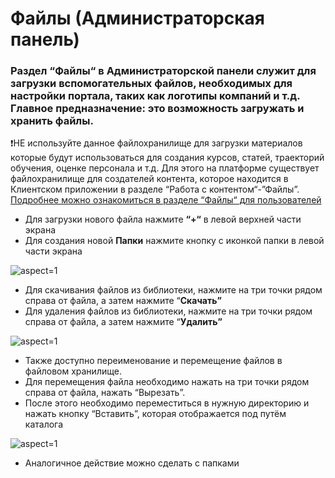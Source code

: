 # Файлы (Администраторская панель)

### Раздел “Файлы“ в Администраторской панели служит для загрузки вспомогательных файлов, необходимых для настройки портала, таких как логотипы компаний и т.д. Главное предназначение: это возможность загружать и хранить файлы.

❗НЕ используйте данное файлохранилище для загрузки материалов которые будут использоваться для создания курсов, статей, траекторий обучения, оценке персонала и т.д. Для этого на платформе существует файлохранилище для создателей контента, которое находится в Клиентском приложении в разделе “Работа с контентом“-”Файлы”. [Подробнее можно ознакомиться в разделе “Файлы“ для пользователей](/doc/fajly-S2l8eZZvxJ)


- Для загрузки нового файла нажмите **“+“** в левой верхней части экрана 
- Для создания новой **Папки** нажмите кнопку с иконкой папки в левой части экрана

 ![](/api/attachments.redirect?id=5d28bdee-c403-47ea-a83e-b7742b3cec7f "aspect=1")

- Для скачивания файлов из библиотеки, нажмите на три точки рядом справа от файла, а затем нажмите “**Скачать”**
- Для удаления файлов из библиотеки, нажмите на три точки рядом справа от файла, а затем нажмите “**Удалить”**

 ![](/api/attachments.redirect?id=86817f58-1200-41fa-8332-a6780744d267 "aspect=1")

- Также доступно переименование и перемещение файлов в файловом хранилище. 
- Для перемещения файла необходимо нажать на три точки рядом справа от файла, нажать “Вырезать”.
- После этого необходимо переместиться в нужную директорию и нажать кнопку “Вставить”, которая отображается под путём каталога

 ![](/api/attachments.redirect?id=cdd3db72-1703-4621-ae6c-6bd80c8b647d "aspect=1")

- Аналогичное действие можно сделать с папками


